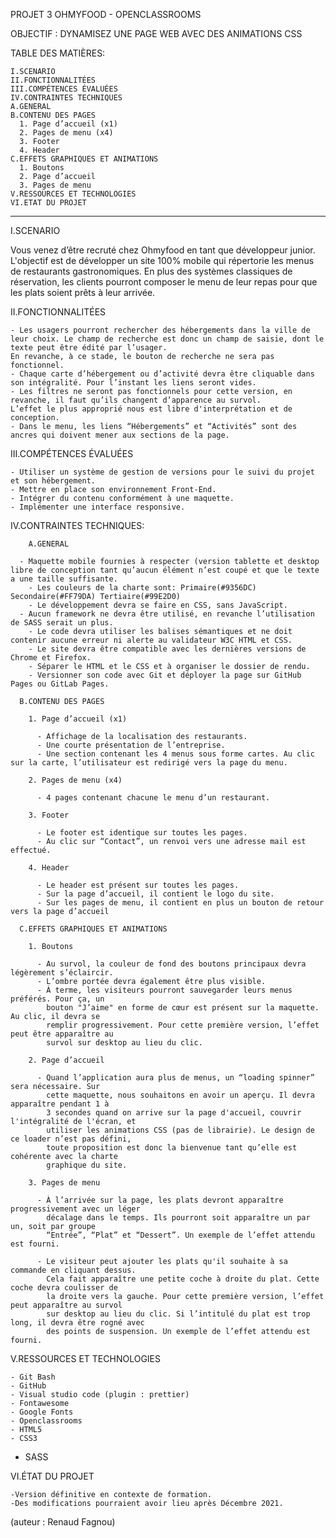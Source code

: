 PROJET 3 OHMYFOOD - OPENCLASSROOMS

OBJECTIF : DYNAMISEZ UNE PAGE WEB AVEC DES ANIMATIONS CSS

TABLE DES MATIÈRES:

	I.SCENARIO
	II.FONCTIONNALITÉES
	III.COMPÉTENCES ÉVALUÉES
	IV.CONTRAINTES TECHNIQUES
    A.GENERAL
    B.CONTENU DES PAGES
      1. Page d’accueil (x1)
      2. Pages de menu (x4)
      3. Footer
      4. Header
    C.EFFETS GRAPHIQUES ET ANIMATIONS
      1. Boutons
      2. Page d’accueil
      3. Pages de menu
	V.RESSOURCES ET TECHNOLOGIES
	VI.ETAT DU PROJET
  
  --------------------------------------------------------------------------------------------------------------------------------------------------------------------------

   I.SCENARIO
   
   Vous venez d’être recruté chez Ohmyfood en tant que développeur junior.
   L'objectif est de développer un site 100% mobile qui répertorie les menus de restaurants gastronomiques.
   En plus des systèmes classiques de réservation, les clients pourront composer le menu de leur repas pour que les plats soient prêts à leur arrivée.

   II.FONCTIONNALITÉES

	- Les usagers pourront rechercher des hébergements dans la ville de leur choix. Le champ de recherche est donc un champ de saisie, dont le texte peut être édité par l’usager.
    En revanche, à ce stade, le bouton de recherche ne sera pas fonctionnel.
	- Chaque carte d’hébergement ou d’activité devra être cliquable dans son intégralité. Pour l’instant les liens seront vides.
	- Les filtres ne seront pas fonctionnels pour cette version, en revanche, il faut qu’ils changent d’apparence au survol.
    L’effet le plus approprié nous est libre d'interprétation et de conception.
	- Dans le menu, les liens “Hébergements” et “Activités” sont des ancres qui doivent mener aux sections de la page.

   III.COMPÉTENCES ÉVALUÉES

	- Utiliser un système de gestion de versions pour le suivi du projet et son hébergement.
	- Mettre en place son environnement Front-End.
	- Intégrer du contenu conformément à une maquette.
	- Implémenter une interface responsive.

   IV.CONTRAINTES TECHNIQUES:

	    A.GENERAL
      
      - Maquette mobile fournies à respecter (version tablette et desktop libre de conception tant qu’aucun élément n’est coupé et que le texte a une taille suffisante.
	    - Les couleurs de la charte sont: Primaire(#9356DC) Secondaire(#FF79DA) Tertiaire(#99E2D0)
	    - Le développement devra se faire en CSS, sans JavaScript.
      - Aucun framework ne devra être utilisé, en revanche l’utilisation de SASS serait un plus.
	    - Le code devra utiliser les balises sémantiques et ne doit contenir aucune erreur ni alerte au validateur W3C HTML et CSS.
	    - Le site devra être compatible avec les dernières versions de Chrome et Firefox.
	    - Séparer le HTML et le CSS et à organiser le dossier de rendu.
	    - Versionner son code avec Git et déployer la page sur GitHub Pages ou GitLab Pages.
      
      B.CONTENU DES PAGES
      
        1. Page d’accueil (x1)

          - Affichage de la localisation des restaurants.
          - Une courte présentation de l’entreprise.
          - Une section contenant les 4 menus sous forme cartes. Au clic sur la carte, l’utilisateur est redirigé vers la page du menu.

        2. Pages de menu (x4)

          - 4 pages contenant chacune le menu d’un restaurant.

        3. Footer

          - Le footer est identique sur toutes les pages.
          - Au clic sur “Contact”, un renvoi vers une adresse mail est effectué.

        4. Header

          - Le header est présent sur toutes les pages.
          - Sur la page d’accueil, il contient le logo du site.
          - Sur les pages de menu, il contient en plus un bouton de retour vers la page d’accueil
            
      C.EFFETS GRAPHIQUES ET ANIMATIONS
       
        1. Boutons
          
          - Au survol, la couleur de fond des boutons principaux devra légèrement s’éclaircir.
          - L’ombre portée devra également être plus visible.
          - À terme, les visiteurs pourront sauvegarder leurs menus préférés. Pour ça, un
            bouton "J’aime" en forme de cœur est présent sur la maquette. Au clic, il devra se
            remplir progressivement. Pour cette première version, l’effet peut être apparaître au
            survol sur desktop au lieu du clic.
            
        2. Page d’accueil
          
          - Quand l’application aura plus de menus, un “loading spinner” sera nécessaire. Sur
            cette maquette, nous souhaitons en avoir un aperçu. Il devra apparaître pendant 1 à
            3 secondes quand on arrive sur la page d'accueil, couvrir l'intégralité de l'écran, et
            utiliser les animations CSS (pas de librairie). Le design de ce loader n’est pas défini,
            toute proposition est donc la bienvenue tant qu’elle est cohérente avec la charte
            graphique du site.
            
        3. Pages de menu
          
          - À l’arrivée sur la page, les plats devront apparaître progressivement avec un léger
            décalage dans le temps. Ils pourront soit apparaître un par un, soit par groupe
            “Entrée”, “Plat” et “Dessert”. Un exemple de l’effet attendu est fourni.
             
          - Le visiteur peut ajouter les plats qu'il souhaite à sa commande en cliquant dessus.
            Cela fait apparaître une petite coche à droite du plat. Cette coche devra coulisser de
            la droite vers la gauche. Pour cette première version, l’effet peut apparaître au survol
            sur desktop au lieu du clic. Si l’intitulé du plat est trop long, il devra être rogné avec
            des points de suspension. Un exemple de l’effet attendu est fourni.

   V.RESSOURCES ET TECHNOLOGIES

	- Git Bash
	- GitHub
	- Visual studio code (plugin : prettier)
	- Fontawesome
	- Google Fonts
	- Openclassrooms
	- HTML5
	- CSS3
  - SASS

   VI.ÉTAT DU PROJET

	-Version définitive en contexte de formation.
	-Des modifications pourraient avoir lieu après Décembre 2021.

(auteur : Renaud Fagnou)
